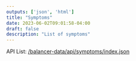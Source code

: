 ```yaml
---
outputs: ['json', 'html']
title: "Symptoms"
date: 2023-06-02T09:01:58-04:00
draft: false
description: "List of symptoms"
---
```

API List: [/balancer-data/api/symptoms/index.json](/balancer-data/api/symptoms/index.json)
